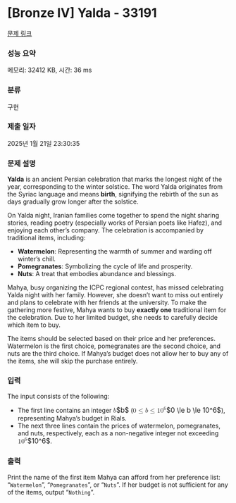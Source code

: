 # [Bronze IV] Yalda - 33191 

[문제 링크](https://www.acmicpc.net/problem/33191) 

### 성능 요약

메모리: 32412 KB, 시간: 36 ms

### 분류

구현

### 제출 일자

2025년 1월 21일 23:30:35

### 문제 설명

<p><strong>Yalda</strong> is an ancient Persian celebration that marks the longest night of the year, corresponding to the winter solstice. The word Yalda originates from the Syriac language and means <strong>birth</strong>, signifying the rebirth of the sun as days gradually grow longer after the solstice.</p>

<p>On Yalda night, Iranian families come together to spend the night sharing stories, reading poetry (especially works of Persian poets like Hafez), and enjoying each other’s company. The celebration is accompanied by traditional items, including:</p>

<ul>
	<li><strong>Watermelon</strong>: Representing the warmth of summer and warding off winter’s chill.</li>
	<li><strong>Pomegranates</strong>: Symbolizing the cycle of life and prosperity.</li>
	<li><strong>Nuts</strong>: A treat that embodies abundance and blessings.</li>
</ul>

<p>Mahya, busy organizing the ICPC regional contest, has missed celebrating Yalda night with her family. However, she doesn’t want to miss out entirely and plans to celebrate with her friends at the university. To make the gathering more festive, Mahya wants to buy <strong>exactly one</strong> traditional item for the celebration. Due to her limited budget, she needs to carefully decide which item to buy.</p>

<p>The items should be selected based on their price and her preferences. Watermelon is the first choice, pomegranates are the second choice, and nuts are the third choice. If Mahya’s budget does not allow her to buy any of the items, she will skip the purchase entirely.</p>

### 입력 

 <p>The input consists of the following:</p>

<ul>
	<li>The first line contains an integer <mjx-container class="MathJax" jax="CHTML" style="font-size: 109%; position: relative;"><mjx-math class="MJX-TEX" aria-hidden="true"><mjx-mi class="mjx-i"><mjx-c class="mjx-c1D44F TEX-I"></mjx-c></mjx-mi></mjx-math><mjx-assistive-mml unselectable="on" display="inline"><math xmlns="http://www.w3.org/1998/Math/MathML"><mi>b</mi></math></mjx-assistive-mml><span aria-hidden="true" class="no-mathjax mjx-copytext">$b$</span></mjx-container> (<mjx-container class="MathJax" jax="CHTML" style="font-size: 109%; position: relative;"><mjx-math class="MJX-TEX" aria-hidden="true"><mjx-mn class="mjx-n"><mjx-c class="mjx-c30"></mjx-c></mjx-mn><mjx-mo class="mjx-n" space="4"><mjx-c class="mjx-c2264"></mjx-c></mjx-mo><mjx-mi class="mjx-i" space="4"><mjx-c class="mjx-c1D44F TEX-I"></mjx-c></mjx-mi><mjx-mo class="mjx-n" space="4"><mjx-c class="mjx-c2264"></mjx-c></mjx-mo><mjx-msup space="4"><mjx-mn class="mjx-n"><mjx-c class="mjx-c31"></mjx-c><mjx-c class="mjx-c30"></mjx-c></mjx-mn><mjx-script style="vertical-align: 0.393em;"><mjx-mn class="mjx-n" size="s"><mjx-c class="mjx-c36"></mjx-c></mjx-mn></mjx-script></mjx-msup></mjx-math><mjx-assistive-mml unselectable="on" display="inline"><math xmlns="http://www.w3.org/1998/Math/MathML"><mn>0</mn><mo>≤</mo><mi>b</mi><mo>≤</mo><msup><mn>10</mn><mn>6</mn></msup></math></mjx-assistive-mml><span aria-hidden="true" class="no-mathjax mjx-copytext">$0 \le b \le 10^6$</span></mjx-container>), representing Mahya’s budget in Rials.</li>
	<li>The next three lines contain the prices of watermelon, pomegranates, and nuts, respectively, each as a non-negative integer not exceeding <mjx-container class="MathJax" jax="CHTML" style="font-size: 109%; position: relative;"><mjx-math class="MJX-TEX" aria-hidden="true"><mjx-msup><mjx-mn class="mjx-n"><mjx-c class="mjx-c31"></mjx-c><mjx-c class="mjx-c30"></mjx-c></mjx-mn><mjx-script style="vertical-align: 0.393em;"><mjx-mn class="mjx-n" size="s"><mjx-c class="mjx-c36"></mjx-c></mjx-mn></mjx-script></mjx-msup></mjx-math><mjx-assistive-mml unselectable="on" display="inline"><math xmlns="http://www.w3.org/1998/Math/MathML"><msup><mn>10</mn><mn>6</mn></msup></math></mjx-assistive-mml><span aria-hidden="true" class="no-mathjax mjx-copytext">$10^6$</span></mjx-container>.</li>
</ul>

### 출력 

 <p>Print the name of the first item Mahya can afford from her preference list: “<code>Watermelon</code>”, “<code>Pomegranates</code>”, or “<code>Nuts</code>”. If her budget is not sufficient for any of the items, output “<code>Nothing</code>”.</p>

